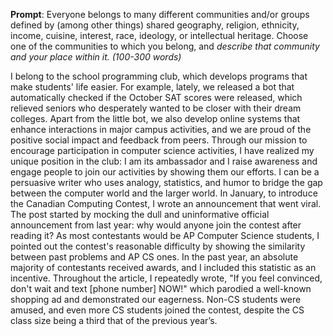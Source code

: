 **Prompt**: Everyone belongs to many different communities and/or groups defined by (among other things) shared geography, religion, ethnicity, income, cuisine, interest, race, ideology, or intellectual heritage. Choose one of the communities to which you belong, and _describe that community and your place within it. (100-300 words)_

I belong to the school programming club, which develops programs that make students' life easier. For example, lately, we released a bot that automatically checked if the October SAT scores were released, which relieved seniors who desperately wanted to be closer with their dream colleges. Apart from the little bot, we also develop online systems that enhance interactions in major campus activities, and we are proud of the positive social impact and feedback from peers. Through our mission to encourage participation in computer science activities, I have realized my unique position in the club: I am its ambassador and I raise awareness and engage people to join our activities by showing them our efforts. I can be a persuasive writer who uses analogy, statistics, and humor to bridge the gap between the computer world and the larger world. In January, to introduce the Canadian Computing Contest, I wrote an announcement that went viral. The post started by mocking the dull and uninformative official announcement from last year: why would anyone join the contest after reading it? As most contestants would be AP Computer Science students, I pointed out the contest's reasonable difficulty by showing the similarity between past problems and AP CS ones. In the past year, an absolute majority of contestants received awards, and I included this statistic as an incentive. Throughout the article, I repeatedly wrote, "If you feel convinced, don't wait and text [phone number] NOW!" which parodied a well-known shopping ad and demonstrated our eagerness. Non-CS students were amused, and even more CS students joined the contest, despite the CS class size being a third that of the previous year’s.